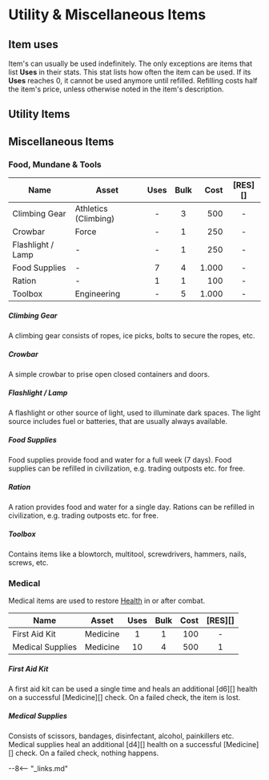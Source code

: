 # Utility & Miscellaneous Items

## Item uses

Item's can usually be used indefinitely. The only exceptions are items that list
**Uses** in their stats. This stat lists how often the item can be used. If its
**Uses** reaches 0, it cannot be used anymore until refilled. Refilling costs
half the item's price, unless otherwise noted in the item's description.

## Utility Items

## Miscellaneous Items

### Food, Mundane & Tools

| Name              | Asset                | Uses | Bulk |  Cost | [RES][] |
|-------------------|----------------------|:----:|:----:|------:|:-------:|
| Climbing Gear     | Athletics (Climbing) |  -   |  3   |   500 |    -    |
| Crowbar           | Force                |  -   |  1   |   250 |    -    |
| Flashlight / Lamp | -                    |  -   |  1   |   250 |    -    |
| Food Supplies     | -                    |  7   |  4   | 1.000 |    -    |
| Ration            | -                    |  1   |  1   |   100 |    -    |
| Toolbox           | Engineering          |  -   |  5   | 1.000 |    -    |

<div class="qs-list-test full-width" markdown="1">

##### Climbing Gear

A climbing gear consists of ropes, ice picks, bolts to secure the ropes, etc.

##### Crowbar

A simple crowbar to prise open closed containers and doors.

##### Flashlight / Lamp

A flashlight or other source of light, used to illuminate dark spaces. The light
source includes fuel or batteries, that are usually always available.

##### Food Supplies

Food supplies provide food and water for a full week (7 days). Food supplies can
be refilled in civilization, e.g. trading outposts etc. for free.

##### Ration

A ration provides food and water for a single day. Rations can be refilled in
civilization, e.g. trading outposts etc. for free.

##### Toolbox

Contains items like a blowtorch, multitool, screwdrivers, hammers, nails,
screws, etc.

</div>

### Medical

Medical items are used to restore [Health](/character#health-hp) in or after
combat.

| Name             | Asset    | Uses | Bulk | Cost | [RES][] |
|------------------|----------|:----:|:----:|-----:|:-------:|
| First Aid Kit    | Medicine |  1   |  1   |  100 |    -    |
| Medical Supplies | Medicine |  10  |  4   |  500 |    1    |

<div class="qs-list-test full-width" markdown="1">

##### First Aid Kit

A first aid kit can be used a single time and heals an additional [d6][] health
on a successful [Medicine][] check. On a failed check, the item is lost.

##### Medical Supplies

Consists of scissors, bandages, disinfectant, alcohol, painkillers etc. Medical
supplies heal an additional [d4][] health on a successful [Medicine][] check. On
a failed check, nothing happens.

</div>

--8<-- "_links.md"
